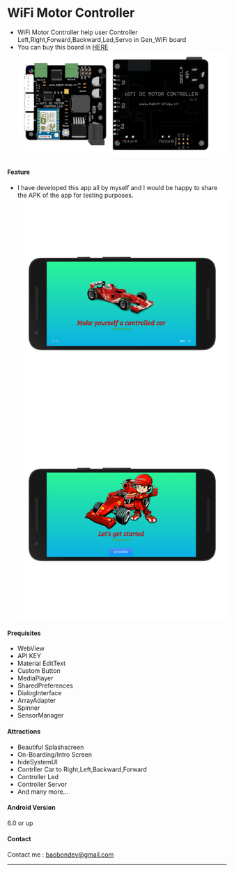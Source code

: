 # WiFi Motor Controller

* WiFi Motor Controller help user Controller Left,Right,Forward,Backward,Led,Servo in Gen_WiFi board
* You can buy this board in [HERE](https://hshop.vn/products/kit-hoc-lap-trinh-stem-cho-tre-em-bbc-micro-bit)
![WiFi Gen_Board](https://raw.githubusercontent.com/baobon/AndroidApp_GenWiFi_Config/master/readme/genWiFi_board.jpg)

#### Feature

* I have developed this app all by myself and I would be happy to share the APK of the app for testing purposes.
![WiFi Motor Controller](https://raw.githubusercontent.com/baobon/AndroidApp_GenWiFi_Controller/master/Img/nexus5x_1.png)
![WiFi Motor Controller](https://raw.githubusercontent.com/baobon/AndroidApp_GenWiFi_Controller/master/Img/nexus5x_3.png)

#### Prequisites

-   WebView
-   API KEY
-   Material EditText
-   Custom Button
-	MediaPlayer
-	SharedPreferences
-	DialogInterface
-	ArrayAdapter
-	Spinner
-	SensorManager

#### Attractions

-   Beautiful Splashscreen
-	On-Boarding/Intro Screen
-	hideSystemUI
-   Contrller Car to Right,Left,Backward,Forward
-	Controller Led 
-	Controller Servor
-   And many more...

#### Android Version

6.0 or up

#### Contact

Contact me : baobondev@gmail.com


---
